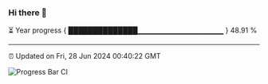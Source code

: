 ### Hi there 👋

⏳ Year progress { ██████████████▁▁▁▁▁▁▁▁▁▁▁▁▁▁▁▁ } 48.91 %

---

⏰ Updated on Fri, 28 Jun 2024 00:40:22 GMT

![Progress Bar CI](https://github.com/Shyam-Makwana/GitHub-Actions-Demo/workflows/Progress%20Bar%20CI/badge.svg)
